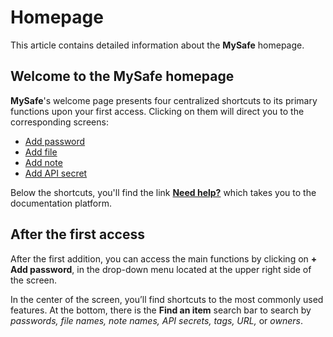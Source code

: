 # Homepage

This article contains detailed information about the **MySafe** homepage.

## Welcome to the MySafe homepage

**MySafe**'s welcome page presents four centralized shortcuts to its primary functions upon your first access. Clicking on them will direct you to the corresponding screens:

- [Add password](/v3-32/docs/mysafe-passwords-add)
- [Add file](/v3-32/docs/mysafe-files-add)
- [Add note](/v3-32/docs/mysafe-notes-add)
- [Add API secret](/v3-32/docs/mysafe-api-secret-add)

Below the shortcuts, you'll find the link **[Need help?](/v3-32/docs/mysafe)** which takes you to the documentation platform.

## After the first access

After the first addition, you can access the main functions by clicking on **+ Add password**, in the drop-down menu located at the upper right side of the screen.


In the center of the screen, you’ll find shortcuts to the most commonly used features. 
At the bottom, there is the **Find an item** search bar to search by *passwords, file names, note names, API secrets, tags, URL,* or *owners*.
